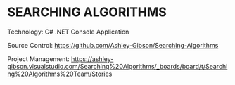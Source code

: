 # SEARCHING ALGORITHMS

Technology: C# .NET Console Application 

Source Control: https://github.com/Ashley-Gibson/Searching-Algorithms

Project Management: https://ashley-gibson.visualstudio.com/Searching%20Algorithms/_boards/board/t/Searching%20Algorithms%20Team/Stories
